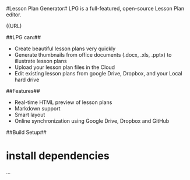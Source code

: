 #Lesson Plan Generator#
LPG is a full-featured, open-source Lesson Plan editor.

((URL)

##LPG can:##
* Create beautiful lesson plans very quickly
* Generate thumbnails from office documents (.docx, .xls, .pptx) to illustrate lesson plans
* Upload your lesson plan files in the Cloud
* Edit existing lesson plans from google Drive, Dropbox, and your Local hard drive

##Features##
* Real-time HTML preview of lesson plans
* Markdown support
* Smart layout
* Online synchronization using Google Drive, Dropbox and GitHub

##Build Setup##
# install dependencies
...

